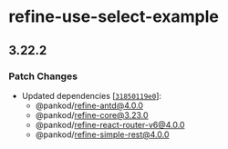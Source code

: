 # refine-use-select-example

## 3.22.2

### Patch Changes

-   Updated dependencies [[`31850119e0`](https://github.com/pankod/refine/commit/31850119e069b93f0b5146b039a86e736164383e)]:
    -   @pankod/refine-antd@4.0.0
    -   @pankod/refine-core@3.23.0
    -   @pankod/refine-react-router-v6@4.0.0
    -   @pankod/refine-simple-rest@4.0.0

